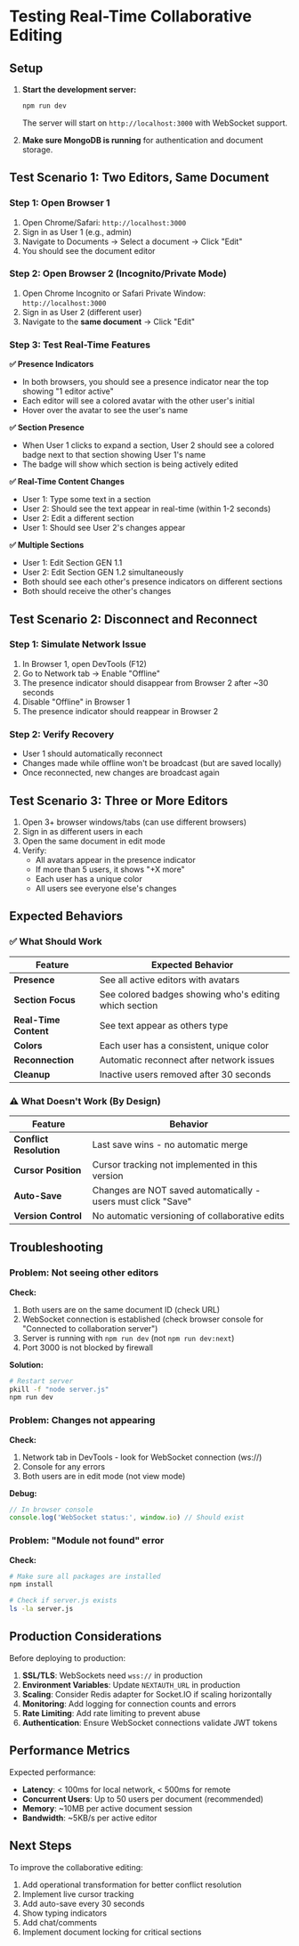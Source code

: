 # Testing Real-Time Collaborative Editing

## Setup

1. **Start the development server:**
   ```bash
   npm run dev
   ```
   The server will start on `http://localhost:3000` with WebSocket support.

2. **Make sure MongoDB is running** for authentication and document storage.

## Test Scenario 1: Two Editors, Same Document

### Step 1: Open Browser 1
1. Open Chrome/Safari: `http://localhost:3000`
2. Sign in as User 1 (e.g., admin)
3. Navigate to Documents → Select a document → Click "Edit"
4. You should see the document editor

### Step 2: Open Browser 2 (Incognito/Private Mode)
1. Open Chrome Incognito or Safari Private Window: `http://localhost:3000`
2. Sign in as User 2 (different user)
3. Navigate to the **same document** → Click "Edit"

### Step 3: Test Real-Time Features

**✅ Presence Indicators**
- In both browsers, you should see a presence indicator near the top showing "1 editor active"
- Each editor will see a colored avatar with the other user's initial
- Hover over the avatar to see the user's name

**✅ Section Presence**
- When User 1 clicks to expand a section, User 2 should see a colored badge next to that section showing User 1's name
- The badge will show which section is being actively edited

**✅ Real-Time Content Changes**
- User 1: Type some text in a section
- User 2: Should see the text appear in real-time (within 1-2 seconds)
- User 2: Edit a different section
- User 1: Should see User 2's changes appear

**✅ Multiple Sections**
- User 1: Edit Section GEN 1.1
- User 2: Edit Section GEN 1.2 simultaneously
- Both should see each other's presence indicators on different sections
- Both should receive the other's changes

## Test Scenario 2: Disconnect and Reconnect

### Step 1: Simulate Network Issue
1. In Browser 1, open DevTools (F12)
2. Go to Network tab → Enable "Offline"
3. The presence indicator should disappear from Browser 2 after ~30 seconds
4. Disable "Offline" in Browser 1
5. The presence indicator should reappear in Browser 2

### Step 2: Verify Recovery
- User 1 should automatically reconnect
- Changes made while offline won't be broadcast (but are saved locally)
- Once reconnected, new changes are broadcast again

## Test Scenario 3: Three or More Editors

1. Open 3+ browser windows/tabs (can use different browsers)
2. Sign in as different users in each
3. Open the same document in edit mode
4. Verify:
   - All avatars appear in the presence indicator
   - If more than 5 users, it shows "+X more"
   - Each user has a unique color
   - All users see everyone else's changes

## Expected Behaviors

### ✅ What Should Work

| Feature | Expected Behavior |
|---------|------------------|
| **Presence** | See all active editors with avatars |
| **Section Focus** | See colored badges showing who's editing which section |
| **Real-Time Content** | See text appear as others type |
| **Colors** | Each user has a consistent, unique color |
| **Reconnection** | Automatic reconnect after network issues |
| **Cleanup** | Inactive users removed after 30 seconds |

### ⚠️ What Doesn't Work (By Design)

| Feature | Behavior |
|---------|----------|
| **Conflict Resolution** | Last save wins - no automatic merge |
| **Cursor Position** | Cursor tracking not implemented in this version |
| **Auto-Save** | Changes are NOT saved automatically - users must click "Save" |
| **Version Control** | No automatic versioning of collaborative edits |

## Troubleshooting

### Problem: Not seeing other editors

**Check:**
1. Both users are on the same document ID (check URL)
2. WebSocket connection is established (check browser console for "Connected to collaboration server")
3. Server is running with `npm run dev` (not `npm run dev:next`)
4. Port 3000 is not blocked by firewall

**Solution:**
```bash
# Restart server
pkill -f "node server.js"
npm run dev
```

### Problem: Changes not appearing

**Check:**
1. Network tab in DevTools - look for WebSocket connection (ws://)
2. Console for any errors
3. Both users are in edit mode (not view mode)

**Debug:**
```javascript
// In browser console
console.log('WebSocket status:', window.io) // Should exist
```

### Problem: "Module not found" error

**Check:**
```bash
# Make sure all packages are installed
npm install

# Check if server.js exists
ls -la server.js
```

## Production Considerations

Before deploying to production:

1. **SSL/TLS**: WebSockets need `wss://` in production
2. **Environment Variables**: Update `NEXTAUTH_URL` in production
3. **Scaling**: Consider Redis adapter for Socket.IO if scaling horizontally
4. **Monitoring**: Add logging for connection counts and errors
5. **Rate Limiting**: Add rate limiting to prevent abuse
6. **Authentication**: Ensure WebSocket connections validate JWT tokens

## Performance Metrics

Expected performance:
- **Latency**: < 100ms for local network, < 500ms for remote
- **Concurrent Users**: Up to 50 users per document (recommended)
- **Memory**: ~10MB per active document session
- **Bandwidth**: ~5KB/s per active editor

## Next Steps

To improve the collaborative editing:
1. Add operational transformation for better conflict resolution
2. Implement live cursor tracking
3. Add auto-save every 30 seconds
4. Show typing indicators
5. Add chat/comments
6. Implement document locking for critical sections

